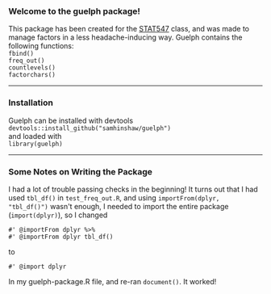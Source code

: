 ### Welcome to the guelph package!

This package has been created for the [STAT547](http://stat545-ubc.github.io/) class, and was made to manage factors in a less headache-inducing way. 
Guelph contains the following functions:  
`fbind()`  
`freq_out()`  
`countlevels()`  
`factorchars()`  
*****
### Installation  
Guelph can be installed with devtools  
`devtools::install_github("samhinshaw/guelph")`  
and loaded with   
`library(guelph)`  
*****
### Some Notes on Writing the Package  
I had a lot of trouble passing checks in the beginning!  It turns out that I had used `tbl_df()` in `test_freq_out.R`, and using `importFrom(dplyr, "tbl_df()")` wasn't enough, I needed to import the entire package (`import(dplyr)`), so I changed
```
#' @importFrom dplyr %>%
#' @importFrom dplyr tbl_df()
```
to 
```
#' @import dplyr
```

In my guelph-package.R file, and re-ran `document()`.  It worked!
